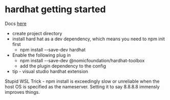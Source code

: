 # hardhat getting started

Docs [here](https://hardhat.org/hardhat-runner/docs/getting-started#quick-start)

* create project directory
* install hard hat as a dev dependency, which means you need to npm init first
    * npm install --save-dev hardhat
* Enable the following plug in
    * npm install --save-dev @nomicfoundation/hardhat-toolbox
    * add the plugin dependency to the config
* tip - visual studio hardhat extension

Stupid WSL Trick - npm install is exceedingly slow or unreliable when
the host OS is specified as the nameserver. Setting it to say 8.8.8.8
immensly improves things.
